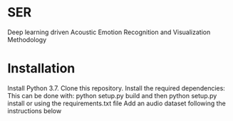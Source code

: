 # SER
Deep learning driven Acoustic Emotion Recognition and Visualization Methodology
# Installation
Install Python 3.7.
Clone this repository.
Install the required dependencies:
This can be done with: python setup.py build and then python setup.py install
or using the requirements.txt file
Add an audio dataset following the instructions below
